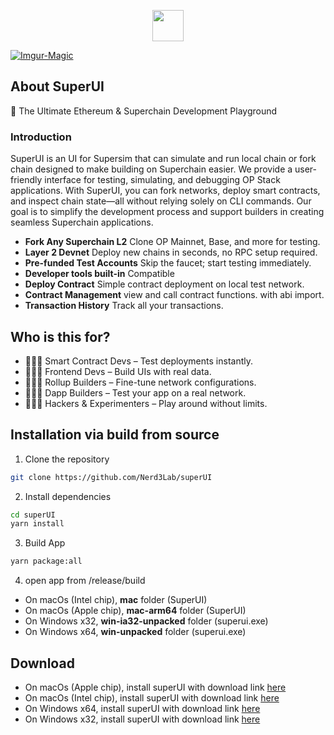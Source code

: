<p align="center">
    <picture>
      <source media="(prefers-color-scheme: dark)" srcset="https://framerusercontent.com/images/3gXLrq3gkm5rm9OY8JD6Ccau28.svg">
      <img src="https://framerusercontent.com/images/3gXLrq3gkm5rm9OY8JD6Ccau28.svg" height="50">
    </picture>
</p>

<a href="https://framerusercontent.com/images/Uwfs6ift9dP0BWm3UYVTSiFJ1Qs.png"><img src="https://framerusercontent.com/images/Uwfs6ift9dP0BWm3UYVTSiFJ1Qs.png" alt="Imgur-Magic" border="0"></a>

## About SuperUI

🚀 The Ultimate Ethereum & Superchain Development Playground

### Introduction
SuperUI is an UI for Supersim that can simulate and run local chain or fork chain designed to make building on Superchain easier. We provide a user-friendly interface for testing, simulating, and debugging OP Stack applications. With SuperUI, you can fork networks, deploy smart contracts, and inspect chain state—all without relying solely on CLI commands. Our goal is to simplify the development process and support builders in creating seamless Superchain applications.

- **Fork Any Superchain L2** Clone OP Mainnet, Base, and more for testing.
- **Layer 2 Devnet** Deploy new chains in seconds, no RPC setup required.
- **Pre-funded Test Accounts** Skip the faucet; start testing immediately.
- **Developer tools built-in** Compatible
- **Deploy Contract** Simple contract deployment on local test network.
- **Contract Management** view and call contract functions. with abi import.
- **Transaction History** Track all your transactions.

## Who is this for?

- 👩🏻‍💻 Smart Contract Devs – Test deployments instantly.
- 🧑🏻‍🎨 Frontend Devs – Build UIs with real data.
- 🧑🏻‍🔬 Rollup Builders – Fine-tune network configurations.
- 🧑🏻‍🚀 Dapp Builders – Test your app on a real network.
- 🧑🏻‍💼 Hackers & Experimenters – Play around without limits.

## Installation via build from source

1. Clone the repository

```bash
git clone https://github.com/Nerd3Lab/superUI
```

2. Install dependencies

```bash
cd superUI
yarn install
```

3. Build App

```bash
yarn package:all
```

4. open app from /release/build

- On macOs (Intel chip), **mac** folder (SuperUI)
- On macOs (Apple chip), **mac-arm64** folder (SuperUI)
- On Windows x32, **win-ia32-unpacked** folder (superui.exe)
- On Windows x64, **win-unpacked** folder (superui.exe)

## Download

- On macOs (Apple chip), install superUI with download link [here](https://github.com/Nerd3Lab/superUI/releases/download/v1.2.6/SuperUI-1.2.6-arm64.dmg)
- On macOs (Intel chip), install superUI with download link [here](https://github.com/Nerd3Lab/superUI/releases/download/v1.2.6/SuperUI-1.2.6.dmg)
- On Windows x64, install superUI with download link [here](https://github.com/Nerd3Lab/superUI/releases/download/v1.2.6/SuperUI-1.2.6-win.zip)
- On Windows x32, install superUI with download link [here](https://github.com/Nerd3Lab/superUI/releases/download/v1.2.6/SuperUI-1.2.6-ia32-win.zip)
